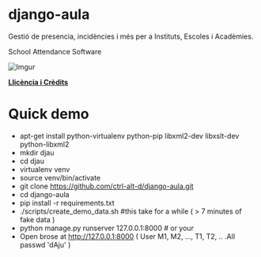 django-aula
===========

Gestió de presencia, incidències i més per a Instituts, Escoles i Acadèmies.

School Attendance Software

![Imgur](http://i.imgur.com/YlCRTap.png)

**[Llicència i Crèdits](https://github.com/ctrl-alt-d/django-aula/blob/master/LICENSE)**

Quick demo
==========

* apt-get install python-virtualenv python-pip libxml2-dev libxslt-dev python-libxml2
* mkdir djau
* cd djau
* virtualenv venv
* source venv/bin/activate
* git clone https://github.com/ctrl-alt-d/django-aula.git
* cd django-aula
* pip install -r requirements.txt
* ./scripts/create_demo_data.sh  #this take for a while ( > 7 minutes of fake data )
* python manage.py runserver 127.0.0.1:8000   # or your 
* Open brose at http://127.0.0.1:8000 ( User M1, M2, ..., T1, T2, .. .All passwd 'dAju' )


